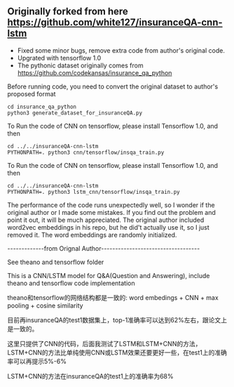 Originally forked from here https://github.com/white127/insuranceQA-cnn-lstm
--------------------------------

* Fixed some minor bugs, remove extra code from author's original code.
* Upgrated with tensorflow 1.0
* The pythonic dataset originally comes from https://github.com/codekansas/insurance_qa_python

Before running code, you need to convert the original dataset to author's proposed format
```
cd insurance_qa_python
python3 generate_dataset_for_insuranceQA.py
```

To Run the code of CNN on tensorflow, please install Tensorflow 1.0, and then
```
cd ../../insuranceQA-cnn-lstm
PYTHONPATH=. python3 cnn/tensorflow/insqa_train.py
```

To Run the code of CNN on tensorflow, please install Tensorflow 1.0, and then
```
cd ../../insuranceQA-cnn-lstm
PYTHONPATH=. python3 lstm_cnn/tensorflow/insqa_train.py
```

The performance of the code runs unexpectedly well, so I wonder if the original author or I made some mistakes. If you find out the problem and point it out, it will be much appreciated. The original author included word2vec embeddings in his repo, but he did't actually use it, so I just removed it. The word embeddings are randomly initialized.

-------------from Orignal Author-----------------------------------

See theano and tensorflow folder

This is a CNN/LSTM model for Q&A(Question and Answering), include theano and tensorflow code implementation

theano和tensorflow的网络结构都是一致的:
word embedings + CNN + max pooling + cosine similarity

目前再insuranceQA的test1数据集上，top-1准确率可以达到62%左右，跟论文上是一致的。

这里只提供了CNN的代码，后面我测试了LSTM和LSTM+CNN的方法，LSTM+CNN的方法比单纯使用CNN或LSTM效果还要更好一些，在test1上的准确率可以再提示5%-6%

LSTM+CNN的方法在insuranceQA的test1上的准确率为68%
